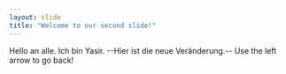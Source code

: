 ```yaml
---
layout: slide
title: "Welcome to our second slide!"
---
```

Hello an alle. Ich bin Yasir. --Hier ist die neue Veränderung.--
Use the left arrow to go back!